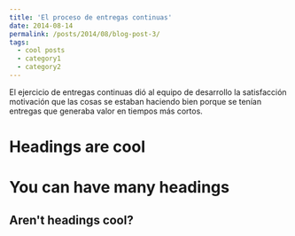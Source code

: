 ```yaml
---
title: 'El proceso de entregas continuas'
date: 2014-08-14
permalink: /posts/2014/08/blog-post-3/
tags:
  - cool posts
  - category1
  - category2
---
```


El ejercicio de entregas continuas dió al equipo de desarrollo la satisfacción motivación que las cosas se estaban haciendo bien porque se tenían entregas que generaba valor en tiempos más  cortos. 

Headings are cool
======

You can have many headings
======

Aren't headings cool?
------